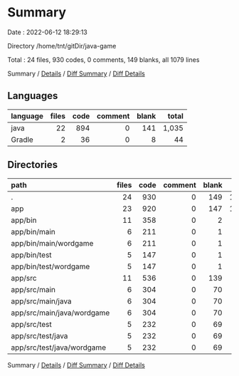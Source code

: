 # Summary

Date : 2022-06-12 18:29:13

Directory /home/tnt/gitDir/java-game

Total : 24 files,  930 codes, 0 comments, 149 blanks, all 1079 lines

Summary / [Details](details.md) / [Diff Summary](diff.md) / [Diff Details](diff-details.md)

## Languages
| language | files | code | comment | blank | total |
| :--- | ---: | ---: | ---: | ---: | ---: |
| java | 22 | 894 | 0 | 141 | 1,035 |
| Gradle | 2 | 36 | 0 | 8 | 44 |

## Directories
| path | files | code | comment | blank | total |
| :--- | ---: | ---: | ---: | ---: | ---: |
| . | 24 | 930 | 0 | 149 | 1,079 |
| app | 23 | 920 | 0 | 147 | 1,067 |
| app/bin | 11 | 358 | 0 | 2 | 360 |
| app/bin/main | 6 | 211 | 0 | 1 | 212 |
| app/bin/main/wordgame | 6 | 211 | 0 | 1 | 212 |
| app/bin/test | 5 | 147 | 0 | 1 | 148 |
| app/bin/test/wordgame | 5 | 147 | 0 | 1 | 148 |
| app/src | 11 | 536 | 0 | 139 | 675 |
| app/src/main | 6 | 304 | 0 | 70 | 374 |
| app/src/main/java | 6 | 304 | 0 | 70 | 374 |
| app/src/main/java/wordgame | 6 | 304 | 0 | 70 | 374 |
| app/src/test | 5 | 232 | 0 | 69 | 301 |
| app/src/test/java | 5 | 232 | 0 | 69 | 301 |
| app/src/test/java/wordgame | 5 | 232 | 0 | 69 | 301 |

Summary / [Details](details.md) / [Diff Summary](diff.md) / [Diff Details](diff-details.md)